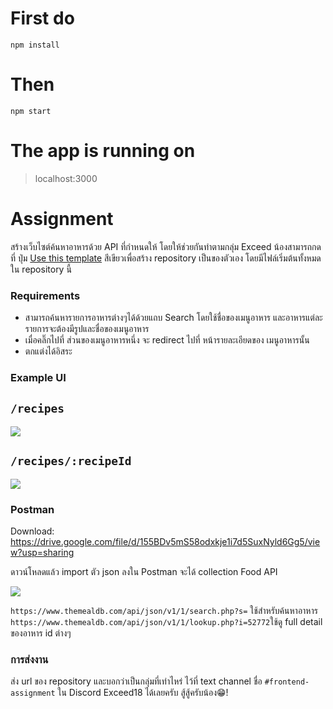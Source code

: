 # First do
```npm install```

# Then
```npm start```

# The app is running on
> localhost:3000


# Assignment
สร้างเว็บไซต์ค้นหาอาหารด้วย API ที่กำหนดให้ โดยให้ช่วยกันทำตามกลุ่ม Exceed น้องสามารถกดที่ ปุ่ม [Use this template](https://github.com/FRONTEND-EXCEED-18/food-assignment/generate) สีเขียวเพื่อสร้าง repository เป็นของตัวเอง โดยมีไฟล์เริ่มต้นทั้งหมดใน repository นี้ 
### Requirements
- สามารถค้นหารายการอาหารต่างๆได้ด้วยแถบ Search โดยใช้ชื่อของเมนูอาหาร และอาหารแต่ละรายการจะต้องมีรูปและชื่อของเมนูอาหาร
- เมื่อคลิ๊กไปที่ ส่วนของเมนูอาหารหนึ่ง จะ redirect ไปที่ หน้ารายละเอียดของ เมนูอาหารนั้น
- ตกแต่งได้อิสระ

### Example UI
## `/recipes`

![](https://media.discordapp.net/attachments/925746686494650369/939905294199296080/4vl6Q.png?width=716&height=516)


## `/recipes/:recipeId`

![](https://media.discordapp.net/attachments/925746686494650369/939905293922476073/nXL8u.png?width=716&height=515)

### Postman

Download: ​​https://drive.google.com/file/d/155BDv5mS58odxkje1i7d5SuxNyld6Gg5/view?usp=sharing

ดาวน์โหลดแล้ว import ตัว json ลงใน Postman จะได้ collection Food API

![](https://media.discordapp.net/attachments/925746686494650369/939905703949254686/Screen_Shot_2565-02-06_at_22.29.36.png?width=716&height=448)

`https://www.themealdb.com/api/json/v1/1/search.php?s=` ใช้สำหรับค้นหาอาหาร
`https://www.themealdb.com/api/json/v1/1/lookup.php?i=52772`ใช้ดู full detail ของอาหาร id ต่างๆ

### การส่งงาน
ส่ง url ของ repository และบอกว่าเป็นกลุ่มที่เท่าไหร่ ไว้ที่ text channel ชื่อ `#frontend-assignment` ใน Discord Exceed18 ได้เลยครับ สู้สู้ครับน้อง😁!

